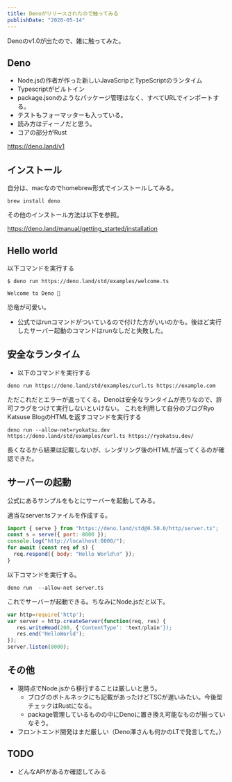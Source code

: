```yaml
---
title: Denoがリリースされたので触ってみる
publishDate: "2020-05-14"
---
```


Denoのv1.0が出たので、雑に触ってみた。

## Deno
- Node.jsの作者が作った新しいJavaScripとTypeScriptのランタイム
- Typescriptがビルトイン
- package.jsonのようなパッケージ管理はなく、すべてURLでインポートする。
- テストもフォーマッターも入っている。
- 読み方はディーノだと思う。
- コアの部分がRust

https://deno.land/v1


## インストール
自分は、macなのでhomebrew形式でインストールしてみる。

```shell
brew install deno
```

その他のインストール方法は以下を参照。

https://deno.land/manual/getting_started/installation


## Hello world
以下コマンドを実行する

```shell
$ deno run https://deno.land/std/examples/welcome.ts

Welcome to Deno 🦕
```

恐竜が可愛い。

- 公式ではrunコマンドがついているので付けた方がいいのかも。後ほど実行したサーバー起動のコマンドはrunなしだと失敗した。


## 安全なランタイム
- 以下のコマンドを実行する

```shell
deno run https://deno.land/std/examples/curl.ts https://example.com
```

ただこれだとエラーが返ってくる。Denoは安全なランタイムが売りなので、許可フラグをつけて実行しないといけない。
これを利用して自分のブログRyo Katsuse BlogのHTMLを返すコマンドを実行する

```shell
deno run --allow-net=ryokatsu.dev https://deno.land/std/examples/curl.ts https://ryokatsu.dev/
```

長くなるから結果は記載しないが、レンダリング後のHTMLが返ってくるのが確認できた。


## サーバーの起動
公式にあるサンプルをもとにサーバーを起動してみる。

適当なserver.tsファイルを作成する。

```javascript
import { serve } from "https://deno.land/std@0.50.0/http/server.ts";
const s = serve({ port: 8000 });
console.log("http://localhost:8000/");
for await (const req of s) {
  req.respond({ body: "Hello World\n" });
}

```

以下コマンドを実行する。

```shell
deno run  --allow-net server.ts
```

これでサーバーが起動できる。ちなみにNode.jsだと以下。

```javascript
var http=require('http');
var server = http.createServer(function(req, res) {
   res.writeHead(200, {'ContentType’: 'text/plain'});
   res.end('HelloWorld');
});
server.listen(8000);
```

## その他
- 現時点でNode.jsから移行することは厳しいと思う。
  - ブログのボトルネックにも記載があったけどTSCが遅いみたい。今後型チェックはRustになる。
  - package管理しているものの中にDenoに置き換え可能なものが揃っていなそう。
- フロントエンド開発はまだ厳しい（Deno澤さんも何かのLTで発言してた。）

## TODO
- どんなAPIがあるか確認してみる